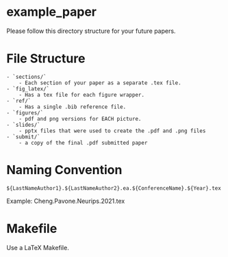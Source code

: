 # example_paper

Please follow this directory structure for your future papers.

# File Structure
    - `sections/`
        - Each section of your paper as a separate .tex file.
    - `fig_latex/`
        - Has a tex file for each figure wrapper.   
    - `ref/`
        - Has a single .bib reference file.   
    - `figures/`
        - pdf and png versions for EACH picture.  
    - `slides/`
        - pptx files that were used to create the .pdf and .png files   
    - `submit/`
        - a copy of the final .pdf submitted paper

# Naming Convention
`${LastNameAuthor1}.${LastNameAuthor2}.ea.${ConferenceName}.${Year}.tex`

Example: Cheng.Pavone.Neurips.2021.tex

# Makefile
Use a LaTeX Makefile. 

